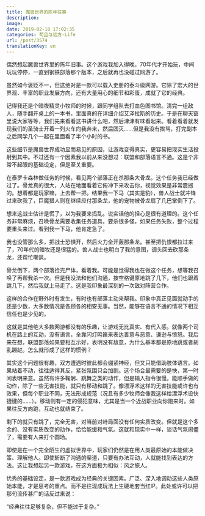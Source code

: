 ```yaml
---
title: 魔兽世界的陈年往事
description: 
image: 
date: 2019-02-18 17:02:35
categories: 苟且与远方-Life
url: /post/3574
translationKey: en
---
```


偶然想起魔兽世界里的陈年旧事。这个游戏我加入得晚，70年代才开始玩，中间玩玩停停，一直到钢铁部落那个版本，之后就再也没碰过网游了。

虽然如今褒贬不一，但这绝对是一款可以载入史册的泰斗级网游。它除了宏大的世界观、丰富的职业发展方向，还有大量用心的细节和彩蛋，成就了它的经典。

记得我还是个暗夜精灵小牧师的时候，跟同学组队去打血色图书馆。清完一组敌人，随手翻开桌上的一本书，里面真的在详细介绍艾泽拉斯的历史。于是在聊天窗里说大家等等，我们先来看看这书讲什么吧，然后津津有味看起来。看着看着就发现我们的圣骑士开着一列火车向我奔来，然后团灭……但是我没有挨骂，打完副本之后同学几个一起在里面看了半个小时的书。

这些细节是魔兽世界成功显而易见的原因，让游戏变得真实，更容易把现实生活投射到其中。不过还有一个因素我以前从来没想过：联盟和部落语言不通。这是个非常不起眼的基础设定，但是至关重要。

在泰罗卡森林做任务的时候，看见两个部落正在杀那条大骨龙。这个任务我已经做过了。骨龙真的很大，人站在地面看着它俯冲下来攻击你，视觉效果是非常震撼的。想着都是玩家嘛，上去帮一把。结果我一下马（其实是豹），兽人战士就冲锋过来砍我了，巨魔猎人则在继续应付那条龙，他的宠物被骨龙扇了几巴掌倒下了。

想来这战士估计是慌了，以为我要来捣乱。说实话他的担心是很有道理的。这个任务非常麻烦，召唤骨龙需要收集任务道具，要杀很多怪，如果任务失败，整个过程要重头来过。看到我一下马，他肯定急了。

我也没管那么多，把战士恐惧开，然后火力全开轰那条龙。甚至把仇恨都拉过来了，70年代的暗牧还是很猛的。兽人战士也明白了我的意图，调头回去砍那条龙，还帮忙嘲讽。

骨龙倒下，两个部落捡完尸体，看着我。可能是觉得我也在做这个任务，想等我召唤了再帮我杀一次。但是我没法和他们沟通，按空格键原地跳了几下，他们也跟着跳几下，然后我就上马走了。这是我印象最深刻的一次敌对阵营合作。

这样的合作在野外时有发生，有时也有部落主动来帮我。印象中真正见面就动手的还是少数，大多数情况是各顾各的相安无事。当然，能够在语言不通的情况下相互信任也是少见的。

这就是其他绝大多数网游都没有的乐趣，让游戏无比真实、有代入感。就像两个司机在路上的互动，没有语言，全靠闪灯鸣笛来表达善意与恶意、谦逊与愤怒。我后来在想，联盟部落如果要相互示好，表明没有敌意，为什么基本都是原地跳或者胡乱蹦跶。怎么就形成了这样的惯例？

其实这个问题很有趣，双方遭遇时彼此都会绷紧神经，但又只能借助肢体语言。如果站着不动，往往适得其反，紧张氛围只会加剧。这个场合最需要的是快，第一时间表明来意。虽然有许多鞠躬、跳舞之类的动作，但是输入指令很慢。能顺手做的动作，除了一些无害技能，就只有移动和跳了。像漂浮术这样的无害技能或许也有效果，但每个职业不同，无法形成规范（况且有多少牧师会像我这样给漂浮术设快捷键的……）。移动则有一定的侵犯意味，尤其是当一个近战职业向你跑来时。如果往反方向跑，互动也就结束了。

剩下的就只有跳了，完全无害，对当前对峙局面没有任何实质改变。但就是这个多余的、没有实质改变的动作，恰恰能缓和气氛。这就和现实中一样，谈话气氛闹僵了，需要有人来打个圆场。

即使是在一个完全陌生的虚拟世界中，玩家们仍然是在用人类最原始的本能做决策、理解他人。即使斩断了沟通的渠道，只要有办法互动，人就能找到表达的方法。这让我想起另一款游戏，在这方面极为相似：风之旅人。

优秀的基础设定，是一款游戏成为经典的关键因素。广泛、深入地调动这些人类原始本能，才是思考的重点。而不是往现成玩法上生硬地套当红IP。此处或许可以把那句流传甚广的话反过来说：

“经典往往足够复杂，但不能过于复杂。”​​​